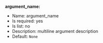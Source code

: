 **argument_name:**

* Name: argument_name
* Is required: yes
* Is list: no
* Description: multiline
  argument description
* Default: `None`
